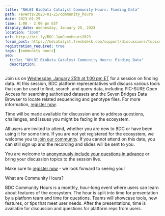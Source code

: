 ```yaml
---
title: "NHLBI BioData Catalyst Community Hours: Finding Data"
path: /events/2023-01-25/community_hours
date: 2023-01-25
time: 1:00 - 2:00 pm EST
display_date: Wednesday, January 25, 2023
location: "Zoom"
url: http://bit.ly/BDC-JanCommHours2023
forum_post: https://bdcatalyst.freshdesk.com/support/discussions/topics/60000407340
registration_required: true
tags: [community hours]
seo:
  title: "NHLBI BioData Catalyst Community Hours: Finding Data"
  description:
---
```


Join us on [Wednesday, January 25th at 1:00 pm ET](http://bit.ly/BDC-JanCommHours2023) for a session on finding data. At this session, BDC platform representatives will discuss various tools that can be used to find, search, and query data, including PIC-SURE Open Access for searching authorized datasets and the Seven Bridges Data Browser to locate related sequencing and genotype files. For more information, [register now](http://bit.ly/BDC-JanCommHours2023).

Time will be made available for discussion and to address questions, challenges, and issues you might be facing in the ecosystem.

All users are invited to attend, whether you are new to BDC or have been using it for some time. If you are not yet registered for the ecosystem, we welcome you to [join our community](https://biodatacatalyst.nhlbi.nih.gov/contact/ecosystem/). If you cannot attend on this date, you can still sign up and the recording and slides will be sent to you.

You are welcome to [anonymously include your questions in advance](https://forms.gle/iPifJTM5q2eeKa7UA) or bring your discussion topics to the session live.

Make sure to [register now](http://bit.ly/BDC-JanCommHours2023) - we look forward to seeing you!

What are Community Hours?

BDC Community Hours is a monthly, hour-long event where users can learn about features of the ecosystem. The hour is split into time for presentation by a platform team and time for questions. Teams will showcase tools, new features, or tips that meet user needs. After the presentations, time is available for discussion and questions for platform reps from users.